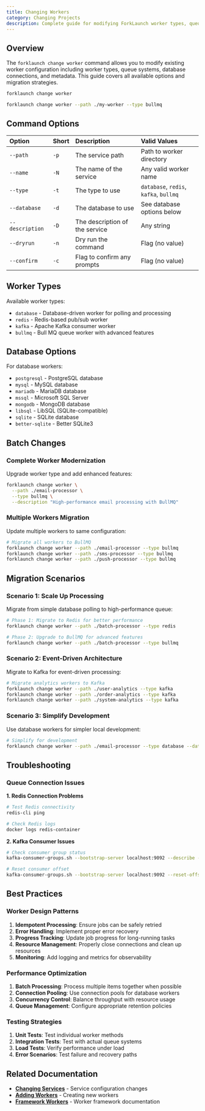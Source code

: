 ```yaml
---
title: Changing Workers
category: Changing Projects
description: Complete guide for modifying ForkLaunch worker types, queue systems, and processing configurations.
---
```


## Overview

The `forklaunch change worker` command allows you to modify existing worker configuration including worker types, queue systems, database connections, and metadata. This guide covers all available options and migration strategies.

<CodeTabs type="instantiate">
  <Tab title="Basic">

  ```bash
  forklaunch change worker
  ```

  </Tab>
  <Tab title="With Options">

  ```bash
  forklaunch change worker --path ./my-worker --type bullmq
  ```

  </Tab>
</CodeTabs>

## Command Options

| Option | Short | Description | Valid Values |
| :----- | :---- | :---------- | :----------- |
| `--path` | `-p` | The service path | Path to worker directory |
| `--name` | `-N` | The name of the service | Any valid worker name |
| `--type` | `-t` | The type to use | `database`, `redis`, `kafka`, `bullmq` |
| `--database` | `-d` | The database to use | See database options below |
| `--description` | `-D` | The description of the service | Any string |
| `--dryrun` | `-n` | Dry run the command | Flag (no value) |
| `--confirm` | `-c` | Flag to confirm any prompts | Flag (no value) |

## Worker Types

Available worker types:

- `database` - Database-driven worker for polling and processing
- `redis` - Redis-based pub/sub worker
- `kafka` - Apache Kafka consumer worker
- `bullmq` - Bull MQ queue worker with advanced features

## Database Options

For database workers:

- `postgresql` - PostgreSQL database
- `mysql` - MySQL database
- `mariadb` - MariaDB database
- `mssql` - Microsoft SQL Server
- `mongodb` - MongoDB database
- `libsql` - LibSQL (SQLite-compatible)
- `sqlite` - SQLite database
- `better-sqlite` - Better SQLite3

## Batch Changes

### Complete Worker Modernization

Upgrade worker type and add enhanced features:

```bash
forklaunch change worker \
  --path ./email-processor \
  --type bullmq \
  --description "High-performance email processing with BullMQ"
```

### Multiple Workers Migration

Update multiple workers to same configuration:

```bash
# Migrate all workers to BullMQ
forklaunch change worker --path ./email-processor --type bullmq
forklaunch change worker --path ./sms-processor --type bullmq
forklaunch change worker --path ./push-processor --type bullmq
```

## Migration Scenarios

### Scenario 1: Scale Up Processing

Migrate from simple database polling to high-performance queue:

```bash
# Phase 1: Migrate to Redis for better performance
forklaunch change worker --path ./batch-processor --type redis

# Phase 2: Upgrade to BullMQ for advanced features
forklaunch change worker --path ./batch-processor --type bullmq
```

### Scenario 2: Event-Driven Architecture

Migrate to Kafka for event-driven processing:

```bash
# Migrate analytics workers to Kafka
forklaunch change worker --path ./user-analytics --type kafka
forklaunch change worker --path ./order-analytics --type kafka
forklaunch change worker --path ./system-analytics --type kafka
```

### Scenario 3: Simplify Development

Use database workers for simpler local development:

```bash
# Simplify for development
forklaunch change worker --path ./email-processor --type database --database sqlite
```

## Troubleshooting

### Queue Connection Issues

**1. Redis Connection Problems**

```bash
# Test Redis connectivity
redis-cli ping

# Check Redis logs
docker logs redis-container
```

**2. Kafka Consumer Issues**

```bash
# Check consumer group status
kafka-consumer-groups.sh --bootstrap-server localhost:9092 --describe --group order-processor

# Reset consumer offset
kafka-consumer-groups.sh --bootstrap-server localhost:9092 --reset-offsets --group order-processor --topic order-events --to-earliest --execute
```

## Best Practices

### Worker Design Patterns

1. **Idempotent Processing**: Ensure jobs can be safely retried
2. **Error Handling**: Implement proper error recovery
3. **Progress Tracking**: Update job progress for long-running tasks
4. **Resource Management**: Properly close connections and clean up resources
5. **Monitoring**: Add logging and metrics for observability

### Performance Optimization

1. **Batch Processing**: Process multiple items together when possible
2. **Connection Pooling**: Use connection pools for database workers
3. **Concurrency Control**: Balance throughput with resource usage
4. **Queue Management**: Configure appropriate retention policies

### Testing Strategies

1. **Unit Tests**: Test individual worker methods
2. **Integration Tests**: Test with actual queue systems
3. **Load Tests**: Verify performance under load
4. **Error Scenarios**: Test failure and recovery paths

## Related Documentation

- **[Changing Services](./services.md)** - Service configuration changes
- **[Adding Workers](../adding-projects/workers.md)** - Creating new workers
- **[Framework Workers](../framework/workers.md)** - Worker framework documentation